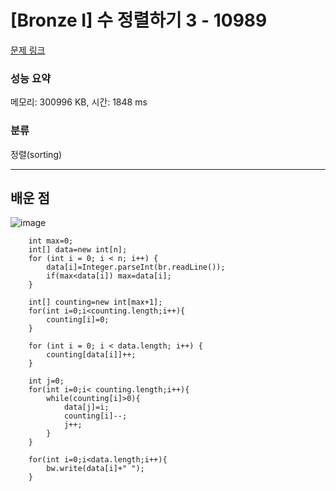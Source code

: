 # [Bronze I] 수 정렬하기 3 - 10989 

[문제 링크](https://www.acmicpc.net/problem/10989) 

### 성능 요약

메모리: 300996 KB, 시간: 1848 ms

### 분류

정렬(sorting)

--- 
## 배운 점
![image](https://user-images.githubusercontent.com/100677209/180139842-928d0357-0e10-40e4-b2d3-692b3c3656e6.png)

        int max=0;
        int[] data=new int[n];
        for (int i = 0; i < n; i++) {
            data[i]=Integer.parseInt(br.readLine());
            if(max<data[i]) max=data[i];
        }

        int[] counting=new int[max+1];
        for(int i=0;i<counting.length;i++){
            counting[i]=0;
        }

        for (int i = 0; i < data.length; i++) {
            counting[data[i]]++;
        }

        int j=0;
        for(int i=0;i< counting.length;i++){
            while(counting[i]>0){
                data[j]=i;
                counting[i]--;
                j++;
            }
        }

        for(int i=0;i<data.length;i++){
            bw.write(data[i]+" ");
        }
